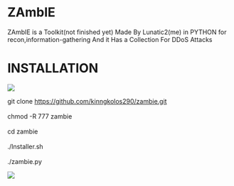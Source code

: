 # ZAmbIE
ZAmbIE is a Toolkit(not finished yet) Made By Lunatic2(me) in PYTHON
for recon,information-gathering And it Has a Collection For DDoS Attacks


# INSTALLATION

<img src='https://image.ibb.co/idM4Ua/Screenshot_from_2017_07_11_16_35_53.png'/> <br>

git clone https://github.com/kinngkolos290/zambie.git <br> <br>
chmod -R 777 zambie <br> <br>
cd zambie <br> <br>
./Installer.sh <br> <br>
./zambie.py <br>

<img src='https://image.ibb.co/gtBM9a/Screenshot_from_2017_07_11_16_36_15.png'/> <br>
